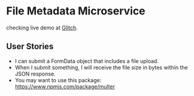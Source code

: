 # File Metadata Microservice
checking live demo at [Glitch](https://frankbearzou-file-metadata.glitch.me).

## User Stories
- I can submit a FormData object that includes a file upload.
- When I submit something, I will receive the file size in bytes within the JSON response.
- You may want to use this package: https://www.npmjs.com/package/multer
